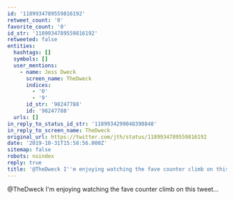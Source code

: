 ```yaml
---
id: '1189934789559816192'
retweet_count: '0'
favorite_count: '0'
id_str: '1189934789559816192'
retweeted: false
entities:
  hashtags: []
  symbols: []
  user_mentions:
    - name: Jess Dweck
      screen_name: TheDweck
      indices:
        - '0'
        - '9'
      id_str: '98247788'
      id: '98247788'
  urls: []
in_reply_to_status_id_str: '1189934299048398848'
in_reply_to_screen_name: TheDweck
original_url: https://twitter.com/jth/status/1189934789559816192
date: '2019-10-31T15:58:56.000Z'
sitemap: false
robots: noindex
reply: true
title: '@TheDweck I''m enjoying watching the fave counter climb on this tweet...'
---
```


@TheDweck I'm enjoying watching the fave counter climb on this tweet...
